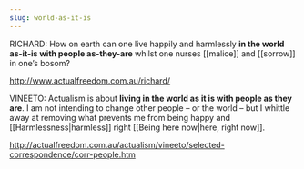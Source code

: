 ```yaml
---
slug: world-as-it-is
---
```


RICHARD: How on earth can one live happily and harmlessly **in the world as-it-is with people as-they-are** whilst one nurses [[malice]] and [[sorrow]] in one’s bosom?

http://www.actualfreedom.com.au/richard/

VINEETO: Actualism is about **living in the world as it is with people as they are**. I am not intending to change other people – or the world – but I whittle away at removing what prevents me from being happy and [[Harmlessness|harmless]] right [[Being here now|here, right now]].

http://actualfreedom.com.au/actualism/vineeto/selected-correspondence/corr-people.htm
